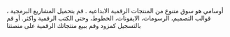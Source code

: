أوسامي هو سوق متنوع من المنتجات الرقمية الابداعيه . قم بتحميل المشاريع البرمجية ، قوالب التصميم، الرسومات، الايقونات، الخطوط، وحتى الكتب الرقمية واكثر. أو قم بالتسجيل كمزود وقم ببيع منتجاتك الرقمية على منصتنا
